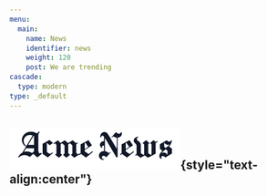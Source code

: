 ```yaml
---
menu:
  main:
    name: News
    identifier: news
    weight: 120
    post: We are trending
cascade:
  type: modern
type: _default
---
```

![News](news.png){style="text-align:center"}
-----------------
